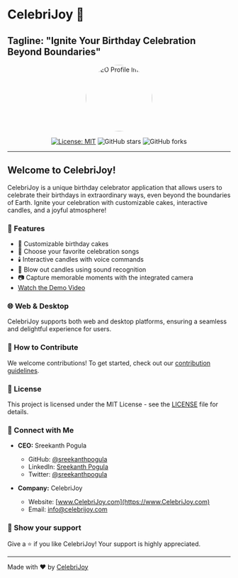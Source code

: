 # CelebriJoy 🎉
## Tagline: "Ignite Your Birthday Celebration Beyond Boundaries"

<div align="center">
  <img src="https://github.com/sreekanthpogula.png" alt="CEO Profile Image" width="150" height="150" style="border-radius: 50%;" />
  
</div>

<div align="center">

[![License: MIT](https://img.shields.io/badge/License-MIT-yellow.svg)](https://opensource.org/licenses/MIT)
![GitHub stars](https://img.shields.io/github/stars/sreekanthpogula/CelebriJoy?style=social)
![GitHub forks](https://img.shields.io/github/forks/sreekanthpogula/CelebriJoy?style=social)

</div>

---

## Welcome to CelebriJoy!

CelebriJoy is a unique birthday celebrator application that allows users to celebrate their birthdays in extraordinary ways, even beyond the boundaries of Earth. Ignite your celebration with customizable cakes, interactive candles, and a joyful atmosphere!

### 🚀 Features

- 🎂 Customizable birthday cakes
- 🎵 Choose your favorite celebration songs
- 🕯️ Interactive candles with voice commands
- 🎤 Blow out candles using sound recognition
- 📷 Capture memorable moments with the integrated camera
- [Watch the Demo Video](https://www.youtube.com/watch?v=your_video_id)

### 🌐 Web & Desktop

CelebriJoy supports both web and desktop platforms, ensuring a seamless and delightful experience for users.

### 🎈 How to Contribute

We welcome contributions! To get started, check out our [contribution guidelines](CONTRIBUTING.md).

### 📄 License

This project is licensed under the MIT License - see the [LICENSE](LICENSE) file for details.

### 🤝 Connect with Me

- **CEO:** Sreekanth Pogula
  - GitHub: [@sreekanthpogula](https://github.com/sreekanthpogula)
  - LinkedIn: [Sreekanth Pogula](https://www.linkedin.com/in/sreekanthpogula/)
  - Twitter: [@sreekanthpogula](https://twitter.com/sreekanthpogula)

- **Company:** CelebriJoy
  - Website: [www.CelebriJoy.com](https://www.CelebriJoy.com)
  - Email: info@celebrijoy.com

### 🌟 Show your support

Give a ⭐️ if you like CelebriJoy! Your support is highly appreciated.

---

Made with ❤️ by [CelebriJoy](https://www.CelebriJoy.com)
